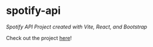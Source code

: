 # spotify-api

*Spotify API Project created with Vite, React, and Bootstrap*

Check out the project [here](https://shock-spotify-project.netlify.app)!
